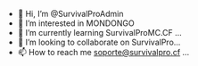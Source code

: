 - 👋 Hi, I’m @SurvivalProAdmin
- 👀 I’m interested in MONDONGO
- 🌱 I’m currently learning SurvivalProMC.CF ...
- 💞️ I’m looking to collaborate on SurvivalPro...
- 📫 How to reach me soporte@survivalpro.cf ...

<!---
SurvivalProAdmin/SurvivalProAdmin is a ✨ special ✨ repository because its `README.md` (this file) appears on your GitHub profile.
You can click the Preview link to take a look at your changes.
--->
